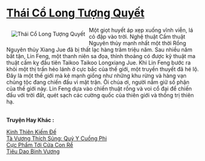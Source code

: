 <a href="https://truyenwiki.net/thai-co-long-tuong-quyet.35567/" title="Thái Cổ Long Tượng Quyết"><h1>Thái Cổ Long Tượng Quyết</h1></a><div style="display:table"><img align="right" style="float: left; padding: 10px;" src="https://truyenwiki.net/a/img/str/src/35567.jpg" alt="Thái Cổ Long Tượng Quyết">Một giọt huyết áp xẹp xuống vĩnh viễn, lá cỏ đập vào trời. Nghệ thuật Cấm thuật Nguyên thủy mạnh nhất một thời Rồng Nguyên thủy Xiang Jue đã bị thất lạc hàng trăm triệu năm. Sau nhiều năm bất tận, Lin Feng, một thanh niên sa đọa, thỉnh thoảng có được kỹ thuật ma thuật cấm kỵ đầu tiên Taikoo Taikoo Longxiang Jue. Khi Lin Feng bước ra khỏi một thị trấn hẻo lánh ở cực bắc của thế giới, một truyền thuyết đã hé lộ. Đây là một thế giới mà kẻ mạnh giống như những khu rừng và hàng vạn chủng tộc đang chiến đấu vì mặt trận. Ôi chúa ơi, người nắm giữ số phận của thế giới này. Lin Feng dựa vào chiến thuật rồng và voi cổ đại để chiến đấu với trời đất, quét sạch các cường quốc của thiên giới và thống trị thiên hạ.</div><p><br><b>Truyện Hay Khác :</b></p><a href="https://truyenwiki.net/kinh-thien-kiem-de.35284/" alt="Kinh Thiên Kiếm Đế">Kinh Thiên Kiếm Đế</a><br/><a href="https://github.com/nownovels/wikidich/tree/master/truyenhay/35782" alt="Tà Vương Thích Sủng: Quỷ Y Cuồng Phi">Tà Vương Thích Sủng: Quỷ Y Cuồng Phi</a><br/><a href="https://github.com/nownovels/wikidich/tree/master/truyenhay/35369" alt="Cực Phẩm Tới Cửa Con Rể">Cực Phẩm Tới Cửa Con Rể</a><br/><a href="https://sangtacviet.wordpress.com/2020/10/22/tieu-dao-binh-vuong/" alt="Tiêu Dao Binh Vương">Tiêu Dao Binh Vương</a><br/>